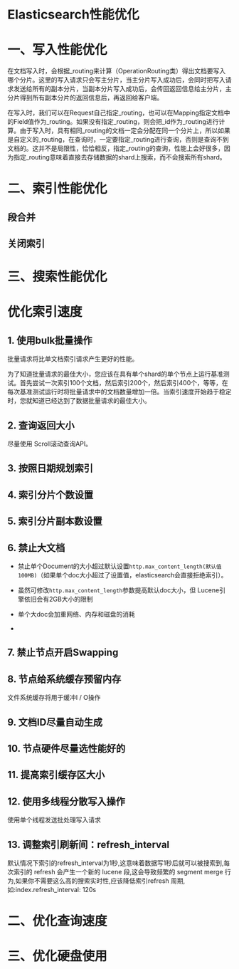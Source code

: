 # Elasticsearch性能优化

# 一、写入性能优化

在文档写入时，会根据_routing来计算（OperationRouting类）得出文档要写入哪个分片。这里的写入请求只会写主分片，当主分片写入成功后，会同时把写入请求发送给所有的副本分片，当副本分片写入成功后，会传回返回信息给主分片，主分片得到所有副本分片的返回信息后，再返回给客户端。

在写入时，我们可以在Request自己指定_routing，也可以在Mapping指定文档中的Field值作为_routing。如果没有指定_routing，则会把_id作为_routing进行计算。由于写入时，具有相同_routing的文档一定会分配在同一个分片上，所以如果是自定义的_routing，在查询时，一定要指定_routing进行查询，否则是查询不到文档的。这并不是局限性，恰恰相反，指定_routing的查询，性能上会好很多，因为指定_routing意味着直接去存储数据的shard上搜索，而不会搜索所有shard。



# 二、索引性能优化



## 段合并



## 关闭索引

# 三、搜索性能优化



# 

































# 优化索引速度

## 1. 使用bulk批量操作

批量请求将比单文档索引请求产生更好的性能。

为了知道批量请求的最佳大小，您应该在具有单个shard的单个节点上运行基准测试。首先尝试一次索引100个文档，然后索引200个，然后索引400个，等等，在每次基准测试运行时将批量请求中的文档数量增加一倍。当索引速度开始趋于稳定时，您就知道已经达到了数据批量请求的最佳大小。

## 2. 查询返回大小

尽量使用 Scroll滚动查询API。

## 3. 按照日期规划索引

## 4. 索引分片个数设置

## 5. 索引分片副本数设置

## 6. 禁止大文档

- 禁止单个Document的大小超过默认设置`http.max_content_length(默认值100MB)`（如果单个doc大小超过了设置值，elasticsearch会直接拒绝索引）。

- 虽然可修改`http.max_content_length`参数提高默认doc大小，但 Lucene引擎依旧会有2GB大小的限制

- 单个大doc会加重网络、内存和磁盘的消耗
- 



## 7. 禁止节点开启Swapping

## 8. 节点给系统缓存预留内存

文件系统缓存将用于缓冲I / O操作

## 9. 文档ID尽量自动生成

## 10. 节点硬件尽量选性能好的

## 11. 提高索引缓存区大小

## 12. 使用多线程分散写入操作

使用单个线程发送批处理写入请求

## 13. 调整索引刷新间：refresh_interval

默认情况下索引的refresh_interval为1秒,这意味着数据写1秒后就可以被搜索到,每次索引的 refresh 会产生一个新的 lucene 段,这会导致频繁的 segment merge 行为,如果你不需要这么高的搜索实时性,应该降低索引refresh 周期,如:index.refresh_interval: 120s



# 二、优化查询速度

# 三、优化硬盘使用